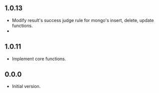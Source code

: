 ## 1.0.13

- Modify result's success judge rule for mongo's insert, delete, update functions.
- 
## 1.0.11

- Implement core functions.

## 0.0.0

- Initial version.

